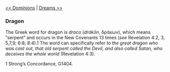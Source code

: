 [<< Dominions](Dominions.md)  |  [Dreams >>](Dreams.md)

### Dragon
The Greek word for dragon is *draco* (*drákōn*, δράκων), which means “serpent” and occurs in the New Covenants 13 times (*see* Revelation 4:2, 3, 5,7,9; 6:8; 8:4).1 The word can specifically refer to *the great dragon who was cast out, that old serpent called the Devil, and also called Satan, who deceives the whole world* (Revelation 4:3).



1 Strong’s Concordance, G1404.